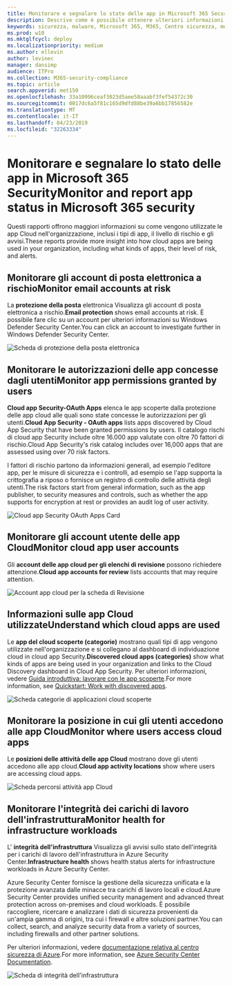 ```yaml
---
title: Monitorare e segnalare lo stato delle app in Microsoft 365 Security
description: Descrive come è possibile ottenere ulteriori informazioni sull'utilizzo delle app Cloud nell'organizzazione
keywords: sicurezza, malware, Microsoft 365, M365, Centro sicurezza, monitoraggio, report, app
ms.prod: w10
ms.mktglfcycl: deploy
ms.localizationpriority: medium
ms.author: ellevin
author: levinec
manager: dansimp
audience: ITPro
ms.collection: M365-security-compliance
ms.topic: article
search.appverid: met150
ms.openlocfilehash: 33a10996ceaf3023d5aee58aaabf3fef54372c30
ms.sourcegitcommit: 0017dc6a5f81c165d9dfd88be39a6bb17856582e
ms.translationtype: MT
ms.contentlocale: it-IT
ms.lasthandoff: 04/23/2019
ms.locfileid: "32263334"
---
```

# <a name="monitor-and-report-app-status-in-microsoft-365-security"></a><span data-ttu-id="b89da-104">Monitorare e segnalare lo stato delle app in Microsoft 365 Security</span><span class="sxs-lookup"><span data-stu-id="b89da-104">Monitor and report app status in Microsoft 365 security</span></span>


<span data-ttu-id="b89da-105">Questi rapporti offrono maggiori informazioni su come vengono utilizzate le app Cloud nell'organizzazione, inclusi i tipi di app, il livello di rischio e gli avvisi.</span><span class="sxs-lookup"><span data-stu-id="b89da-105">These reports provide more insight into how cloud apps are being used in your organization, including what kinds of apps, their level of risk, and alerts.</span></span>

## <a name="monitor-email-accounts-at-risk"></a><span data-ttu-id="b89da-106">Monitorare gli account di posta elettronica a rischio</span><span class="sxs-lookup"><span data-stu-id="b89da-106">Monitor email accounts at risk</span></span>

<span data-ttu-id="b89da-107">La **protezione della posta** elettronica Visualizza gli account di posta elettronica a rischio.</span><span class="sxs-lookup"><span data-stu-id="b89da-107">**Email protection** shows email accounts at risk.</span></span> <span data-ttu-id="b89da-108">È possibile fare clic su un account per ulteriori informazioni su Windows Defender Security Center.</span><span class="sxs-lookup"><span data-stu-id="b89da-108">You can click an account to investigate further in Windows Defender Security Center.</span></span>

![Scheda di protezione della posta elettronica](./media/security-docs/email-protection.png)

## <a name="monitor-app-permissions-granted-by-users"></a><span data-ttu-id="b89da-110">Monitorare le autorizzazioni delle app concesse dagli utenti</span><span class="sxs-lookup"><span data-stu-id="b89da-110">Monitor app permissions granted by users</span></span>

<span data-ttu-id="b89da-111">**Cloud app Security-OAuth Apps** elenca le app scoperte dalla protezione delle app cloud alle quali sono state concesse le autorizzazioni per gli utenti.</span><span class="sxs-lookup"><span data-stu-id="b89da-111">**Cloud App Security - OAuth apps** lists apps discovered by Cloud App Security that have been granted permissions by users.</span></span> <span data-ttu-id="b89da-112">Il catalogo rischi di cloud app Security include oltre 16.000 app valutate con oltre 70 fattori di rischio.</span><span class="sxs-lookup"><span data-stu-id="b89da-112">Cloud App Security's risk catalog includes over 16,000 apps that are assessed using over 70 risk factors.</span></span>

<span data-ttu-id="b89da-113">I fattori di rischio partono da informazioni generali, ad esempio l'editore app, per le misure di sicurezza e i controlli, ad esempio se l'app supporta la crittografia a riposo o fornisce un registro di controllo delle attività degli utenti.</span><span class="sxs-lookup"><span data-stu-id="b89da-113">The risk factors start from general information, such as the app publisher, to security measures and controls, such as whether the app supports for encryption at rest or provides an audit log of user activity.</span></span>

![Cloud app Security OAuth Apps Card](./media/security-docs/cloud-app-security-oauth-apps.png)

## <a name="monitor-cloud-app-user-accounts"></a><span data-ttu-id="b89da-115">Monitorare gli account utente delle app Cloud</span><span class="sxs-lookup"><span data-stu-id="b89da-115">Monitor cloud app user accounts</span></span>

<span data-ttu-id="b89da-116">Gli **account delle app cloud per gli elenchi di revisione** possono richiedere attenzione.</span><span class="sxs-lookup"><span data-stu-id="b89da-116">**Cloud app accounts for review** lists accounts that may require attention.</span></span>

![Account app cloud per la scheda di Revisione](./media/security-docs/cloud-app-accounts-for-review.png)

## <a name="understand-which-cloud-apps-are-used"></a><span data-ttu-id="b89da-118">Informazioni sulle app Cloud utilizzate</span><span class="sxs-lookup"><span data-stu-id="b89da-118">Understand which cloud apps are used</span></span>

<span data-ttu-id="b89da-119">Le **app del cloud scoperte (categorie)** mostrano quali tipi di app vengono utilizzate nell'organizzazione e si collegano al dashboard di individuazione cloud in cloud app Security.</span><span class="sxs-lookup"><span data-stu-id="b89da-119">**Discovered cloud apps (categories)** show what kinds of apps are being used in your organization and links to the Cloud Discovery dashboard in Cloud App Security.</span></span> <span data-ttu-id="b89da-120">Per ulteriori informazioni, vedere [Guida introduttiva: lavorare con le app scoperte](https://docs.microsoft.com/cloud-app-security/discovered-apps).</span><span class="sxs-lookup"><span data-stu-id="b89da-120">For more information, see [Quickstart: Work with discovered apps](https://docs.microsoft.com/cloud-app-security/discovered-apps).</span></span>  

![Scheda categorie di applicazioni cloud scoperte](./media/security-docs/discovered-cloud-apps-categories.png)

## <a name="monitor-where-users-access-cloud-apps"></a><span data-ttu-id="b89da-122">Monitorare la posizione in cui gli utenti accedono alle app Cloud</span><span class="sxs-lookup"><span data-stu-id="b89da-122">Monitor where users access cloud apps</span></span>

<span data-ttu-id="b89da-123">Le **posizioni delle attività delle app Cloud** mostrano dove gli utenti accedono alle app cloud.</span><span class="sxs-lookup"><span data-stu-id="b89da-123">**Cloud app activity locations** show where users are accessing cloud apps.</span></span>

![Scheda percorsi attività app Cloud](./media/security-docs/cloud-app-activity-locations.png)

## <a name="monitor-health-for-infrastructure-workloads"></a><span data-ttu-id="b89da-125">Monitorare l'integrità dei carichi di lavoro dell'infrastruttura</span><span class="sxs-lookup"><span data-stu-id="b89da-125">Monitor health for infrastructure workloads</span></span>

<span data-ttu-id="b89da-126">L' **integrità dell'infrastruttura** Visualizza gli avvisi sullo stato dell'integrità per i carichi di lavoro dell'infrastruttura in Azure Security Center.</span><span class="sxs-lookup"><span data-stu-id="b89da-126">**Infrastructure health** shows health status alerts for infrastructure workloads in Azure Security Center.</span></span>

<span data-ttu-id="b89da-127">Azure Security Center fornisce la gestione della sicurezza unificata e la protezione avanzata dalle minacce tra carichi di lavoro locali e cloud.</span><span class="sxs-lookup"><span data-stu-id="b89da-127">Azure Security Center provides unified security management and advanced threat protection across on-premises and cloud workloads.</span></span> <span data-ttu-id="b89da-128">È possibile raccogliere, ricercare e analizzare i dati di sicurezza provenienti da un'ampia gamma di origini, tra cui i firewall e altre soluzioni partner.</span><span class="sxs-lookup"><span data-stu-id="b89da-128">You can collect, search, and analyze security data from a variety of sources, including firewalls and other partner solutions.</span></span>

<span data-ttu-id="b89da-129">Per ulteriori informazioni, vedere [documentazione relativa al centro sicurezza di Azure](https://docs.microsoft.com/azure/security-center/).</span><span class="sxs-lookup"><span data-stu-id="b89da-129">For more information, see [Azure Security Center Documentation](https://docs.microsoft.com/azure/security-center/).</span></span>

![Scheda di integrità dell'infrastruttura](./media/security-docs/infrastructure-health.png)
